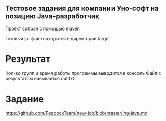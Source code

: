 ## Тестовое задания для компании Уно-софт на позицию Java-разработчик

Проект собран с помощью maven

Готовый jar файл находится в директории target

# Результат

Кол-во групп и время работы программы выводится в консоль
Файл с результатом навывается out.txt

# Задание
https://github.com/PeacockTeam/new-job/blob/master/lng-java.md

